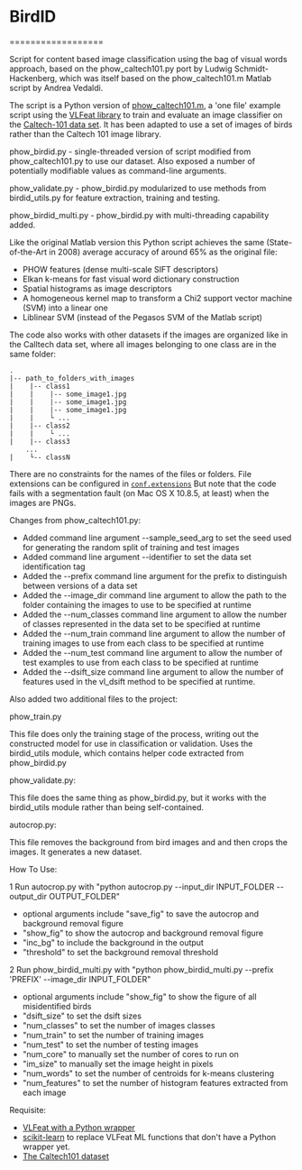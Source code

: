 # BirdID
==================

Script for content based image classification using the bag of visual words approach, based on the phow_caltech101.py port by Ludwig Schmidt-Hackenberg, which was itself based on the phow_caltech101.m Matlab script by Andrea Vedaldi.

The script is a Python version of [phow_caltech101.m][1], a 'one file' example script using the [VLFeat library][6] to train and evaluate an image classifier 
on the [Caltech-101 data set][4]. It has been adapted to use a set of images of birds rather than the Caltech 101 image library.

phow_birdid.py - single-threaded version of script modified from phow_caltech101.py to use our dataset. Also exposed a number of potentially modifiable values as command-line arguments.

phow_validate.py - phow_birdid.py modularized to use methods from birdid_utils.py for feature extraction, training and testing.

phow_birdid_multi.py - phow_birdid.py with multi-threading capability added.

Like the original Matlab version this Python script achieves the same (State-of-the-Art in 2008) average accuracy of around 65% as the original file:

- PHOW features (dense multi-scale SIFT descriptors)
- Elkan k-means for fast visual word dictionary construction
- Spatial histograms as image descriptors
- A homogeneous kernel map to transform a Chi2 support vector machine (SVM) into a linear one
- Liblinear SVM (instead of the Pegasos SVM of the Matlab script)

The code also works with other datasets if the images are organized like in the Calltech data set, where all images belonging to one class are in the same folder:
    
    .
    |-- path_to_folders_with_images
    |    |-- class1
    |    |    |-- some_image1.jpg
    |    |    |-- some_image1.jpg
    |    |    |-- some_image1.jpg
    |    |    └ ...
    |    |-- class2
    |    |    └ ...
    |    |-- class3
        ...
    |    └-- classN

There are no constraints for the names of the files or folders. File extensions can be configured in [`conf.extensions`][7] But note that the code fails with a segmentation fault (on Mac OS X 10.8.5, at least) when the images are PNGs.

Changes from phow_caltech101.py:

- Added command line argument --sample_seed_arg to set the seed used for generating the random split of training and test images
- Added command line argument --identifier to set the data set
identification tag
- Added the --prefix command line argument for the prefix to distinguish between
versions of a data set
- Added the --image_dir command line argument to allow the path to the folder
containing the images to use to be specified at runtime
- Added the --num_classes command line argument to allow the number of classes
represented in the data set to be specified at runtime
- Added the --num_train command line argument to allow the number of training
images to use from each class to be specified at runtime
- Added the --num_test command line argument to allow the number of test
examples to use from each class to be specified at runtime
- Added the --dsift_size command line argument to allow the number of features
used in the vl_dsift method to be specified at runtime.

Also added two additional files to the project:

phow_train.py

This file does only the training stage of the process, writing out the 
constructed model for use in classification or validation. Uses the
birdid_utils module, which contains helper code extracted from 
phow_birdid.py

phow_validate.py:

This file does the same thing as phow_birdid.py, but it works with the 
birdid_utils module rather than being self-contained.

autocrop.py:

This file removes the background from bird images and and then crops the images. It generates
a new dataset.


How To Use:

1 Run autocrop.py with "python autocrop.py --input_dir INPUT_FOLDER --output_dir OUTPUT_FOLDER"
- optional arguments include "save_fig" to save the autocrop and background removal figure
- "show_fig" to show the autocrop and background removal figure
- "inc_bg" to include the background in the output
- "threshold" to set the background removal threshold
    
2 Run phow_birdid_multi.py with "python phow_birdid_multi.py --prefix 'PREFIX' --image_dir INPUT_FOLDER"
- optional arguments include "show_fig" to show the figure of all misidentified birds
- "dsift_size" to set the dsift sizes
- "num_classes" to set the number of images classes
- "num_train" to set the number of training images
- "num_test" to set the number of testing images
- "num_core" to manually set the number of cores to run on
- "im_size" to manually set the image height in pixels
- "num_words" to set the number of centroids for k-means clustering
- "num_features" to set the number of histogram features extracted from each image

Requisite:

- [VLFeat with a Python wrapper][2]
- [scikit-learn][5] to replace VLFeat ML functions that don't have a Python wrapper yet. 
- [The Caltech101 dataset][3]

[5]: http://scikit-learn.org/stable/
[4]: http://www.vision.caltech.edu/Image_Datasets/Caltech101/
[2]: https://pypi.python.org/pypi/pyvlfeat/
[3]: http://www.vision.caltech.edu/Image_Datasets/Caltech101/101_ObjectCategories.tar.gz
[1]: http://www.vlfeat.org/applications/caltech-101-code.html
[6]: http://www.vlfeat.org/index.html
[7]: https://github.com/shackenberg/phow_caltech101.py/blob/master/phow_caltech101.py#L58
